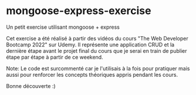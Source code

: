 # mongoose-express-exercise

Un petit exercise utilisant mongoose + express

Cet exercise a été réalisé à partir des vidéos du cours "The Web Developer Bootcamp 2022" sur Udemy. Il représente une application CRUD et la dernière étape avant le projet final du cours que je serai en train de publier étape par étape à partir de ce weekend.

Note: Le code est surcommenté car je l'utilisais à la fois pour pratiquer mais aussi pour renforcer les concepts théoriques appris pendant les cours.   

Bonne découverte :)
